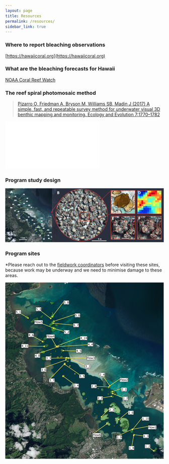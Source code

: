 ```yaml
---
layout: page
title: Resources
permalink: /resources/
sidebar_link: true
---
```


### Where to report bleaching observations 

[https://hawaiicoral.org](https://hawaiicoral.org)

### What are the bleaching forecasts for Hawaii

[NOAA Coral Reef Watch](https://coralreefwatch.noaa.gov/vs/gauges/hawaii.php)

### The reef spiral photomosaic method

> [Pizarro O, Friedman A, Bryson M, Williams SB, Madin J (2017) A simple, fast, and repeatable survey method for underwater visual 3D benthic mapping and monitoring. Ecology and Evolution 7:1770–1782](/assets/Pizarro_et_al-2017-Ecology_and_Evolution.pdf)

![Pizarro_et_al-2017-Ecology_and_Evolution](/assets/Pizarro_et_al-2017-Ecology_and_Evolution.pdf)

### Program study design

![maps](/assets/maps.png)

### Program sites
*Please reach out to the [fieldwork coordinators](/coordination) before visiting these sites, because work may be underway and we need to minimise damage to these areas. 

![sites](/assets/sites.png)
